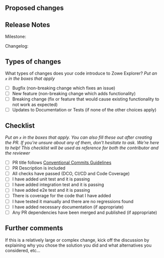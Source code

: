 ## Proposed changes

<!-- Describe the big picture of your changes here to communicate to the maintainers why we should accept this pull request. If it fixes a bug or resolves a feature request, be sure to link to that issue. -->

## Release Notes
<!-- Include the Milestone Number and a small description of your change that will be added to the changelog -->
<!-- If there is a linked issue, it should have the same milestone as this PR -->

Milestone:

Changelog:

## Types of changes

What types of changes does your code introduce to Zowe Explorer?
_Put an `x` in the boxes that apply_

- [ ] Bugfix (non-breaking change which fixes an issue)
- [ ] New feature (non-breaking change which adds functionality)
- [ ] Breaking change (fix or feature that would cause existing functionality to not work as expected)
- [ ] Updates to Documentation or Tests (if none of the other choices apply)

## Checklist

_Put an `x` in the boxes that apply. You can also fill these out after creating the PR. If you're unsure about any of them, don't hesitate to ask. We're here to help! This checklist will be used as reference for both the contributor and the reviewer_

- [ ] PR title follows [Conventional Commits Guidelines](https://www.conventionalcommits.org/en/v1.0.0-beta.2/)
- [ ] PR Description is included
- [ ] All checks have passed (DCO, CI/CD and Code Coverage)
- [ ] I have added unit test and it is passing
- [ ] I have added integration test and it is passing
- [ ] I have added e2e test and it is passing
- [ ] There is coverage for the code that I have added
- [ ] I have tested it manually and there are no regressions found
- [ ] I have added necessary documentation (if appropriate)
- [ ] Any PR dependencies have been merged and published (if appropriate)

## Further comments

If this is a relatively large or complex change, kick off the discussion by explaining why you chose the solution you did and what alternatives you considered, etc...